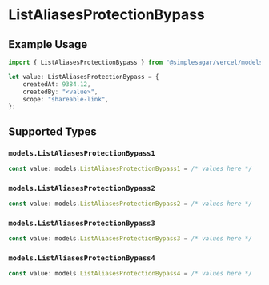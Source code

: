 # ListAliasesProtectionBypass

## Example Usage

```typescript
import { ListAliasesProtectionBypass } from "@simplesagar/vercel/models/listaliasesop.js";

let value: ListAliasesProtectionBypass = {
    createdAt: 9384.12,
    createdBy: "<value>",
    scope: "shareable-link",
};
```

## Supported Types

### `models.ListAliasesProtectionBypass1`

```typescript
const value: models.ListAliasesProtectionBypass1 = /* values here */
```

### `models.ListAliasesProtectionBypass2`

```typescript
const value: models.ListAliasesProtectionBypass2 = /* values here */
```

### `models.ListAliasesProtectionBypass3`

```typescript
const value: models.ListAliasesProtectionBypass3 = /* values here */
```

### `models.ListAliasesProtectionBypass4`

```typescript
const value: models.ListAliasesProtectionBypass4 = /* values here */
```

